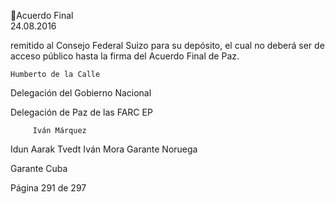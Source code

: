 Acuerdo Final  
24.08.2016 

remitido al Consejo Federal Suizo para su depósito, el cual no deberá ser de 
acceso público hasta la firma del Acuerdo Final de Paz. 
 
 
 
    Humberto de la Calle   

 

 

Delegación del Gobierno Nacional 

 

Delegación de Paz de las FARC EP 

         Iván Márquez 

 

 
 
Idun Aarak Tvedt                                              Iván Mora 
Garante Noruega   

 

 

 

Garante Cuba  

 
 
 

 

 
 
 
 
 
 
 
 
Página 291 de 297 
 

